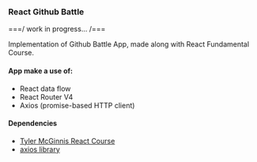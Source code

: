 ### React Github Battle

===/ work in progress... /===

Implementation of Github Battle App, made along with React Fundamental Course.

#### App make a use of:

* React data flow
* React Router V4
* Axios (promise-based HTTP client) 

#### Dependencies

* [Tyler McGinnis React Course](https://tylermcginnis.com/courses/react-fundamentals/)
* [axios library](https://github.com/axios/axios)